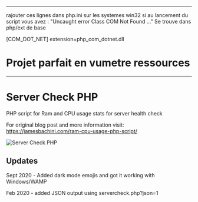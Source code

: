 ----------------------------------------------------------------------------------------------------------------
rajouter ces lignes dans php.ini sur les systemes win32 
si au lancement du script vous avez : "Uncaught error Class COM Not Found ..."
Se trouve dans php/ext de base

 [COM_DOT_NET]
 extension=php_com_dotnet.dll

# Projet parfait en vumetre ressources
----------------------------------------------------------------------------------------------------------------

# Server Check PHP
PHP script for Ram and CPU usage stats for server health check

For original blog post and more information visit: https://jamesbachini.com/ram-cpu-usage-php-script/

![Server Check PHP](https://jamesbachini.com/wp-content/uploads/2020/09/screenshot.png)

## Updates

Sept 2020 - Added dark mode emojis and got it working with Windows/WAMP

Feb 2020 - added JSON output using servercheck.php?json=1
